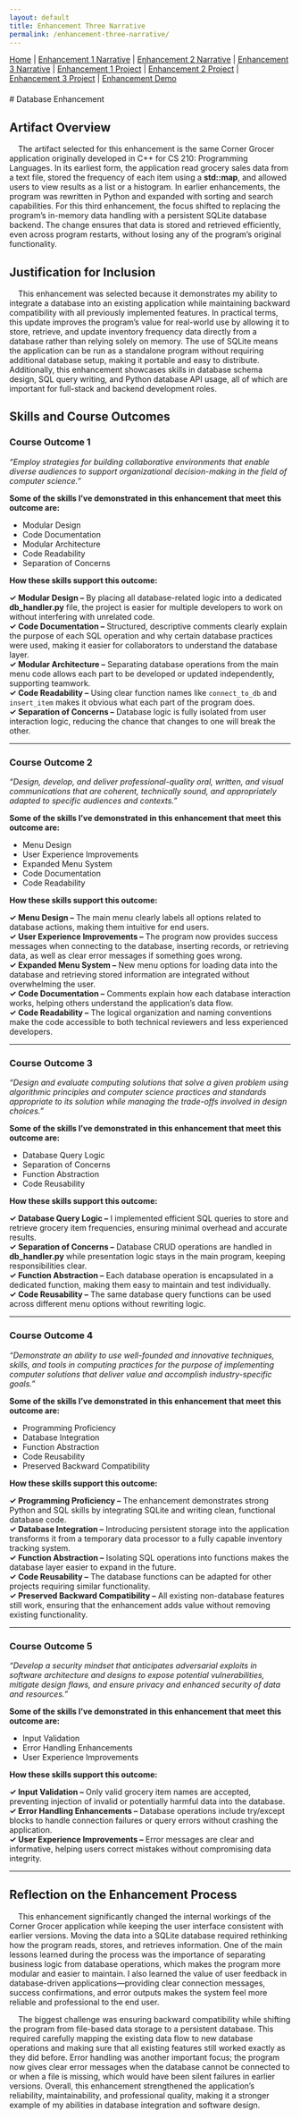 ```yaml
---
layout: default
title: Enhancement Three Narrative
permalink: /enhancement-three-narrative/
---
```



<!-- Simple nav -->
<nav style="margin-bottom: 20px;">
  <a href="./index.html">Home</a> |
  <a href="/enhancement-one-narrative/">Enhancement 1 Narrative</a> |
  <a href="/enhancement-two-narrative/">Enhancement 2 Narrative</a> |
  <a href="/enhancement-three-narrative/">Enhancement 3 Narrative</a> |
   <a href="https://github.com/apursley2012/eportfolio/tree/main/enhancement-one">Enhancement 1 Project</a> |
  <a href="https://github.com/apursley2012/eportfolio/tree/main/enhancement-two">Enhancement 2 Project</a> |
  <a href="https://github.com/apursley2012/eportfolio/tree/main/enhancement-three">Enhancement 3 Project</a> |
   <a href="https://corner-grocer-alyshaspradlin.replit.app">Enhancement Demo</a> 
</nav>
# Database Enhancement

## Artifact Overview

&nbsp;&nbsp;&nbsp;&nbsp;The artifact selected for this enhancement is the same Corner Grocer application originally developed in C++ for CS 210: Programming Languages. In its earliest form, the application read grocery sales data from a text file, stored the frequency of each item using a **std::map**, and allowed users to view results as a list or a histogram. In earlier enhancements, the program was rewritten in Python and expanded with sorting and search capabilities. For this third enhancement, the focus shifted to replacing the program’s in-memory data handling with a persistent SQLite database backend. The change ensures that data is stored and retrieved efficiently, even across program restarts, without losing any of the program’s original functionality.

## Justification for Inclusion

&nbsp;&nbsp;&nbsp;&nbsp;This enhancement was selected because it demonstrates my ability to integrate a database into an existing application while maintaining backward compatibility with all previously implemented features. In practical terms, this update improves the program’s value for real-world use by allowing it to store, retrieve, and update inventory frequency data directly from a database rather than relying solely on memory. The use of SQLite means the application can be run as a standalone program without requiring additional database setup, making it portable and easy to distribute. Additionally, this enhancement showcases skills in database schema design, SQL query writing, and Python database API usage, all of which are important for full-stack and backend development roles.

## Skills and Course Outcomes

### Course Outcome 1
_“Employ strategies for building collaborative environments that enable diverse audiences to support organizational decision-making in the field of computer science.”_

**Some of the skills I’ve demonstrated in this enhancement that meet this outcome are:**

- Modular Design  
- Code Documentation  
- Modular Architecture  
- Code Readability  
- Separation of Concerns  

**How these skills support this outcome:**

**✓ Modular Design –** By placing all database-related logic into a dedicated **db_handler.py** file, the project is easier for multiple developers to work on without interfering with unrelated code.  
**✓ Code Documentation –** Structured, descriptive comments clearly explain the purpose of each SQL operation and why certain database practices were used, making it easier for collaborators to understand the database layer.  
**✓ Modular Architecture –** Separating database operations from the main menu code allows each part to be developed or updated independently, supporting teamwork.  
**✓ Code Readability –** Using clear function names like `connect_to_db` and `insert_item` makes it obvious what each part of the program does.  
**✓ Separation of Concerns –** Database logic is fully isolated from user interaction logic, reducing the chance that changes to one will break the other.  

---

### Course Outcome 2
_“Design, develop, and deliver professional-quality oral, written, and visual communications that are coherent, technically sound, and appropriately adapted to specific audiences and contexts.”_

**Some of the skills I’ve demonstrated in this enhancement that meet this outcome are:**

- Menu Design  
- User Experience Improvements  
- Expanded Menu System  
- Code Documentation  
- Code Readability  

**How these skills support this outcome:**

**✓ Menu Design –** The main menu clearly labels all options related to database actions, making them intuitive for end users.  
**✓ User Experience Improvements –** The program now provides success messages when connecting to the database, inserting records, or retrieving data, as well as clear error messages if something goes wrong.  
**✓ Expanded Menu System –** New menu options for loading data into the database and retrieving stored information are integrated without overwhelming the user.  
**✓ Code Documentation –** Comments explain how each database interaction works, helping others understand the application’s data flow.  
**✓ Code Readability –** The logical organization and naming conventions make the code accessible to both technical reviewers and less experienced developers.  

---

### Course Outcome 3
_“Design and evaluate computing solutions that solve a given problem using algorithmic principles and computer science practices and standards appropriate to its solution while managing the trade-offs involved in design choices.”_

**Some of the skills I’ve demonstrated in this enhancement that meet this outcome are:**

- Database Query Logic  
- Separation of Concerns  
- Function Abstraction  
- Code Reusability  

**How these skills support this outcome:**

**✓ Database Query Logic –** I implemented efficient SQL queries to store and retrieve grocery item frequencies, ensuring minimal overhead and accurate results.  
**✓ Separation of Concerns –** Database CRUD operations are handled in **db_handler.py** while presentation logic stays in the main program, keeping responsibilities clear.  
**✓ Function Abstraction –** Each database operation is encapsulated in a dedicated function, making them easy to maintain and test individually.  
**✓ Code Reusability –** The same database query functions can be used across different menu options without rewriting logic.  

---

### Course Outcome 4
_“Demonstrate an ability to use well-founded and innovative techniques, skills, and tools in computing practices for the purpose of implementing computer solutions that deliver value and accomplish industry-specific goals.”_

**Some of the skills I’ve demonstrated in this enhancement that meet this outcome are:**

- Programming Proficiency  
- Database Integration  
- Function Abstraction  
- Code Reusability  
- Preserved Backward Compatibility  

**How these skills support this outcome:**

**✓ Programming Proficiency –** The enhancement demonstrates strong Python and SQL skills by integrating SQLite and writing clean, functional database code.  
**✓ Database Integration –** Introducing persistent storage into the application transforms it from a temporary data processor to a fully capable inventory tracking system.  
**✓ Function Abstraction –** Isolating SQL operations into functions makes the database layer easier to expand in the future.  
**✓ Code Reusability –** The database functions can be adapted for other projects requiring similar functionality.  
**✓ Preserved Backward Compatibility –** All existing non-database features still work, ensuring that the enhancement adds value without removing existing functionality.  

---

### Course Outcome 5
_“Develop a security mindset that anticipates adversarial exploits in software architecture and designs to expose potential vulnerabilities, mitigate design flaws, and ensure privacy and enhanced security of data and resources.”_

**Some of the skills I’ve demonstrated in this enhancement that meet this outcome are:**

- Input Validation  
- Error Handling Enhancements  
- User Experience Improvements  

**How these skills support this outcome:**

**✓ Input Validation –** Only valid grocery item names are accepted, preventing injection of invalid or potentially harmful data into the database.  
**✓ Error Handling Enhancements –** Database operations include try/except blocks to handle connection failures or query errors without crashing the application.  
**✓ User Experience Improvements –** Error messages are clear and informative, helping users correct mistakes without compromising data integrity.  

---

## Reflection on the Enhancement Process

&nbsp;&nbsp;&nbsp;&nbsp;This enhancement significantly changed the internal workings of the Corner Grocer application while keeping the user interface consistent with earlier versions. Moving the data into a SQLite database required rethinking how the program reads, stores, and retrieves information. One of the main lessons learned during the process was the importance of separating business logic from database operations, which makes the program more modular and easier to maintain. I also learned the value of user feedback in database-driven applications—providing clear connection messages, success confirmations, and error outputs makes the system feel more reliable and professional to the end user.  

&nbsp;&nbsp;&nbsp;&nbsp;The biggest challenge was ensuring backward compatibility while shifting the program from file-based data storage to a persistent database. This required carefully mapping the existing data flow to new database operations and making sure that all existing features still worked exactly as they did before. Error handling was another important focus; the program now gives clear error messages when the database cannot be connected to or when a file is missing, which would have been silent failures in earlier versions. Overall, this enhancement strengthened the application’s reliability, maintainability, and professional quality, making it a stronger example of my abilities in database integration and software design.  
